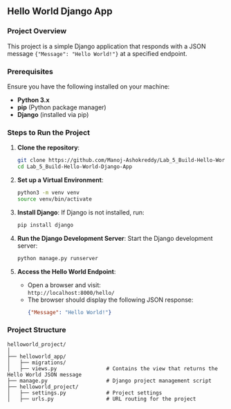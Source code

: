 
## Hello World Django App

### Project Overview
This project is a simple Django application that responds with a JSON message `{"Message": "Hello World!"}` at a specified endpoint.

### Prerequisites
Ensure you have the following installed on your machine:
- **Python 3.x**
- **pip** (Python package manager)
- **Django** (installed via pip)

### Steps to Run the Project

1. **Clone the repository**:
   ```bash
   git clone https://github.com/Manoj-Ashokreddy/Lab_5_Build-Hello-World-Django-App.git
   cd Lab_5_Build-Hello-World-Django-App
   ```
2. **Set up a Virtual Environment**:
  
   ```bash
   python3 -m venv venv
   source venv/bin/activate
   ```
   
3. **Install Django**:
   If Django is not installed, run:
   ```bash
   pip install django
   ```

4. **Run the Django Development Server**:
   Start the Django development server:
   ```bash
   python manage.py runserver
   ```

5. **Access the Hello World Endpoint**:
   - Open a browser and visit:  
     `http://localhost:8000/hello/`
   - The browser should display the following JSON response:
     ```json
     {"Message": "Hello World!"}
     ```

### Project Structure

```
helloworld_project/
│
├── helloworld_app/
│   ├── migrations/
│   ├── views.py                # Contains the view that returns the Hello World JSON message
├── manage.py                   # Django project management script
├── helloworld_project/
│   ├── settings.py             # Project settings
│   ├── urls.py                 # URL routing for the project
````

